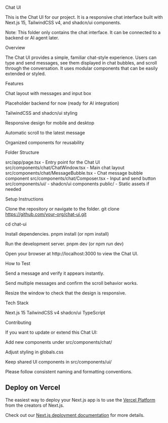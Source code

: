 Chat UI

This is the Chat UI for our project. It is a responsive chat interface built with Next.js 15, TailwindCSS v4, and shadcn/ui components.

Note: This folder only contains the chat interface. It can be connected to a backend or AI agent later.

Overview

The Chat UI provides a simple, familiar chat-style experience. Users can type and send messages, see them displayed in chat bubbles, and scroll through the conversation. It uses modular components that can be easily extended or styled.

Features

Chat layout with messages and input box

Placeholder backend for now (ready for AI integration)

TailwindCSS and shadcn/ui styling

Responsive design for mobile and desktop

Automatic scroll to the latest message

Organized components for reusability

Folder Structure

src/app/page.tsx - Entry point for the Chat UI
src/components/chat/ChatWindow.tsx - Main chat layout
src/components/chat/MessageBubble.tsx - Chat message bubble component
src/components/chat/Composer.tsx - Input and send button
src/components/ui/ - shadcn/ui components
public/ - Static assets if needed

Setup Instructions

Clone the repository or navigate to the folder.
git clone https://github.com/your-org/chat-ui.git

cd chat-ui

Install dependencies.
pnpm install
(or npm install)

Run the development server.
pnpm dev
(or npm run dev)

Open your browser at http://localhost:3000
 to view the Chat UI.

How to Test

Send a message and verify it appears instantly.

Send multiple messages and confirm the scroll behavior works.

Resize the window to check that the design is responsive.

Tech Stack

Next.js 15
TailwindCSS v4
shadcn/ui
TypeScript

Contributing

If you want to update or extend this Chat UI:

Add new components under src/components/chat/

Adjust styling in globals.css

Keep shared UI components in src/components/ui/

Please follow consistent naming and formatting conventions.
## Deploy on Vercel

The easiest way to deploy your Next.js app is to use the [Vercel Platform](https://vercel.com/new?utm_medium=default-template&filter=next.js&utm_source=create-next-app&utm_campaign=create-next-app-readme) from the creators of Next.js.

Check out our [Next.js deployment documentation](https://nextjs.org/docs/app/building-your-application/deploying) for more details.
